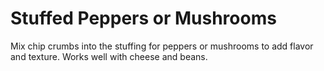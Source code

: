 # Stuffed Peppers or Mushrooms

Mix chip crumbs into the stuffing for peppers or mushrooms to add flavor and texture. Works well with cheese and beans.